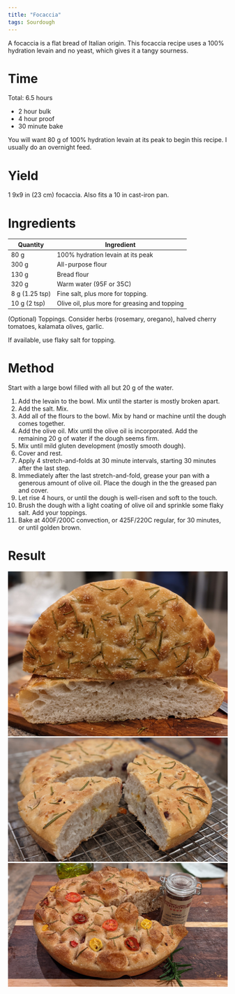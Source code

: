 ```yaml
---
title: "Focaccia"
tags: Sourdough
---
```


A focaccia is a flat bread of Italian origin. This focaccia recipe uses a 100% hydration levain and no yeast, which gives it a tangy sourness.

# Time
Total: 6.5 hours
- 2 hour bulk
- 4 hour proof
- 30 minute bake

You will want 80 g of 100% hydration levain at its peak to begin this recipe. I usually do an overnight feed.

# Yield
1 9x9 in (23 cm) focaccia. Also fits a 10 in cast-iron pan.

# Ingredients
| Quantity | Ingredient |
| ---  | --- |
| 80 g | 100% hydration levain at its peak |
| 300 g | All-purpose flour |
| 130 g | Bread flour |
| 320 g | Warm water (95F or 35C) |
| 8 g (1.25 tsp) | Fine salt, plus more for topping. |
| 10 g (2 tsp) | Olive oil, plus more for greasing and topping |

(Optional) Toppings. Consider herbs (rosemary, oregano), halved cherry tomatoes, kalamata olives, garlic.

If available, use flaky salt for topping.

# Method
Start with a large bowl filled with all but 20 g of the water.
1. Add the levain to the bowl. Mix until the starter is mostly broken apart.
2. Add the salt. Mix.
3. Add all of the flours to the bowl. Mix by hand or machine until the dough comes together. 
4. Add the olive oil. Mix until the olive oil is incorporated. Add the remaining 20 g of water if the dough seems firm.
5. Mix until mild gluten development (mostly smooth dough).
6. Cover and rest.
7. Apply 4 stretch-and-folds at 30 minute intervals, starting 30 minutes after the last step.
8. Immediately after the last stretch-and-fold, grease your pan with a generous amount of olive oil. Place the dough in the the greased pan and cover.
9. Let rise 4 hours, or until the dough is well-risen and soft to the touch.
10. Brush the dough with a light coating of olive oil and sprinkle some flaky salt. Add your toppings.
11. Bake at 400F/200C convection, or 425F/220C regular, for 30 minutes, or until golden brown.

# Result
![Rosemary topped focaccia](/assets/rosemary_focaccia.jpg)
![Garlic, kalamata olive, and rosemary focaccia](/assets/garlic_focaccia.jpg)
![Cherry tomato and rosemary focaccia](/assets/tomato_focaccia.jpg)
